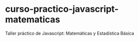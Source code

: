 # curso-practico-javascript-matematicas
Taller práctico de Javascript: Matemáticas y Estadística Básica
